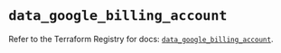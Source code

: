 # `data_google_billing_account`

Refer to the Terraform Registry for docs: [`data_google_billing_account`](https://registry.terraform.io/providers/hashicorp/google/5.34.0/docs/data-sources/billing_account).
